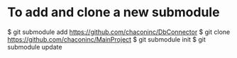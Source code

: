 # To add and clone a new submodule
$ git submodule add https://github.com/chaconinc/DbConnector
$ git clone https://github.com/chaconinc/MainProject
$ git submodule init
$ git submodule update